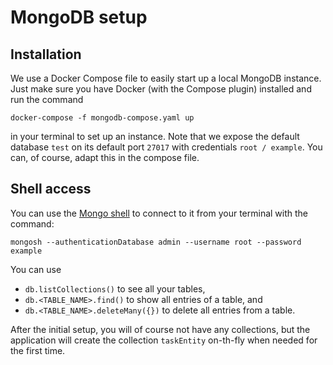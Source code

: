 # MongoDB setup

## Installation

We use a Docker Compose file to easily start up a local MongoDB instance.
Just make sure you have Docker (with the Compose plugin) installed and run the command

```
docker-compose -f mongodb-compose.yaml up
```

in your terminal to set up an instance. Note
that we expose the default database `test` on its default port `27017` with credentials `root / example`. You can, of
course, adapt
this in the compose file.

## Shell access

You can use the [Mongo shell][Shell] to connect to it from your terminal with the command:

```
mongosh --authenticationDatabase admin --username root --password example
```

You can use

- `db.listCollections()` to see all your tables,
- `db.<TABLE_NAME>.find()` to show all entries of a table, and
- `db.<TABLE_NAME>.deleteMany({})` to delete all entries from a table.

After the initial setup, you will of course not have any collections, but the application will create the
collection `taskEntity` on-th-fly when needed for the first time.

[Shell]: https://www.mongodb.com/try/download/shell
